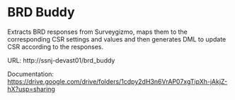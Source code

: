 # BRD Buddy
Extracts BRD responses from Surveygizmo, maps them to the corresponding CSR settings and values and then generates DML to update CSR according to the responses. 
 
URL: http://ssnj-devast01/brd_buddy

Documentation: https://drive.google.com/drive/folders/1cdpy2dH3n6VrAP07xgTipXh-jAkjZ-hX?usp=sharing
